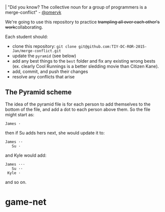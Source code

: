 | "Did you know? The collective noun for a group of programmers is a merge-conflict" - [@omervk](https://twitter.com/abt_programming/status/445962345064714240)

We're going to use this repository to practice ~~trampling all over each other's work~~collaborating.

Each student should:

* clone this repository: `git clone git@github.com:TIY-DC-ROR-2015-Jan/merge-conflict.git`
* update the `pyramid` (see below)
* add any best things to the `best` folder and fix any existing wrong bests (ex. clearly Cool Runnings is a better sledding movie than Citizen Kane).
* add, commit, and push their changes
* resolve any conflicts that arise

## The Pyramid scheme

The idea of the pyramid file is for each person to add themselves to the bottom of the file, and add a dot to each person above them. So the file might start as:

```
James ·
```

then if Su adds hers next, she would update it to:

```
James ··
   Su ·
```

and Kyle would add:

```
James ···
   Su ··
 Kyle ·
```

and so on.
# game-net
